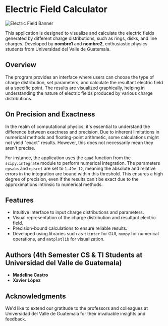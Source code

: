 # Electric Field Calculator

![Electric Field Banner](https://i.ytimg.com/vi/H6lb46AiXHQ/maxresdefault.jpg)

This application is designed to visualize and calculate the electric fields generated by different charge distributions, such as rings, disks, and line charges. Developed by **nombre1** and **nombre2**, enthusiastic physics students from Universidad del Valle de Guatemala.

## Overview

The program provides an interface where users can choose the type of charge distribution, set parameters, and calculate the resultant electric field at a specific point. The results are visualized graphically, helping in understanding the nature of electric fields produced by various charge distributions.

## On Precision and Exactness

In the realm of computational physics, it's essential to understand the difference between exactness and precision. Due to inherent limitations in numerical methods and floating-point arithmetic, some calculations might not yield "exact" results. However, this does not necessarily mean they aren't precise.

For instance, the application uses the `quad` function from the `scipy.integrate` module to perform numerical integration. The parameters `epsabs` and `epsrel` are set to `1.49e-12`, meaning the absolute and relative errors in the integration are bound within this threshold. This ensures a high degree of precision, even if the results can't be exact due to the approximations intrinsic to numerical methods.

## Features

- Intuitive interface to input charge distributions and parameters.
- Visual representation of the charge distribution and resultant electric field.
- Precision-bound calculations to ensure reliable results.
- Developed using libraries such as `tkinter` for GUI, `numpy` for numerical operations, and `matplotlib` for visualization.

## Authors (4th Semester CS & TI Students at Universidad del Valle de Guatemala)

- **Madeline Castro**
- **Xavier López**

## Acknowledgments

We'd like to extend our gratitude to the professors and colleagues at Universidad del Valle de Guatemala for their invaluable insights and feedback.

